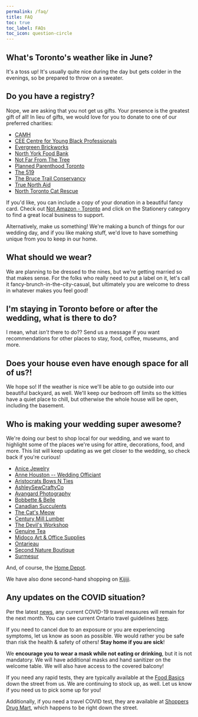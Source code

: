 ```yaml
---
permalink: /faq/
title: FAQ
toc: true
toc_label: FAQs
toc_icon: question-circle
---
```


## What's Toronto's weather like in June?

It's a toss up! It's usually quite nice during the day but gets colder in the evenings, so be prepared to throw on a sweater.

## Do you have a registry?

Nope, we are asking that you not get us gifts. Your presence is the greatest gift of all! In lieu of gifts, we would love for you to donate to one of our preferred charities:

- [CAMH](https://www.camh.ca/)
- [CEE Centre for Young Black Professionals](https://ceetoronto.org/)
- [Evergreen Brickworks](https://www.evergreen.ca/)
- [North York Food Bank](https://northyorkharvest.com/)
- [Not Far From The Tree](https://notfarfromthetree.org/)
- [Planned Parenthood Toronto](https://www.canadahelps.org/en/charities/planned-parenthood-toronto/)
- [The 519](https://www.the519.org/)
- [The Bruce Trail Conservancy](https://brucetrail.org/)
- [True North Aid](https://truenorthaid.ca/)
- [North Toronto Cat Rescue](https://www.northtorontocatrescue.com)

If you'd like, you can include a copy of your donation in a beautiful fancy card. Check out [Not Amazon - Toronto](https://not-amazon-to.pory.app/) and click on the Stationery category to find a great local business to support.

Alternatively, make us something! We're making a bunch of things for our wedding day, and if you like making stuff, we'd love to have something unique from you to keep in our home.

## What should we wear? 

We are planning to be dressed to the nines, but we're getting married so that makes sense. For the folks who really need to put a label on it, let's call it fancy-brunch-in-the-city-casual, but ultimately you are welcome to dress in whatever makes you feel good!

## I'm staying in Toronto before or after the wedding, what is there to do?

I mean, what *isn't* there to do?? Send us a message if you want recommendations for other places to stay, food, coffee, museums, and more. 

## Does your house even have enough space for all of us?!

We hope so! If the weather is nice we'll be able to go outside into our beautiful backyard, as well. We'll keep our bedroom off limits so the kitties have a quiet place to chill, but otherwise the whole house will be open, including the basement.

## Who is making your wedding super awesome?

We're doing our best to shop local for our wedding, and we want to highlight some of the places we're using for attire, decorations, food, and more. This list will keep updating as we get closer to the wedding, so check back if you're curious!

- [Anice Jewelry](https://www.anicejewellery.com)
- [Anne Houston -- Wedding Officiant](http://www.annehoustonofficiant.com/home.html)
- [Aristocrats Bows N Ties](https://www.aristocratsbowsnties.ca)
- [AshleySewCraftyCo](https://www.etsy.com/shop/AshleySewCraftyCo)
- [Avangard Photography](http://www.avangardphoto.com/blog/)
- [Bobbette & Belle](https://bobbetteandbelle.com/)
- [Canadian Succulents](https://www.canadiansucculents.net/)
- [The Cat's Meow](https://www.thecatsmeow.com/)
- [Century Mill Lumber](https://centurymill.com/)
- [The Devil's Workshop](https://www.thedevilsworkshop.ca/)
- [Genuine Tea](https://www.genuinetea.ca/)
- [Midoco Art & Office Supplies](https://midoco.ca/)
- [Ontarieau](https://ontarieau.ca/)
- [Second Nature Boutique](https://secondnaturebtq.com/)
- [Surmesur](https://www.surmesur.com/en-ca)

And, of course, the [Home Depot](https://www.youtube.com/watch?v=boI4D1FlIVs).

We have also done second-hand shopping on [Kijiji](https://www.kijiji.ca/).

## Any updates on the COVID situation?

Per the latest [news](https://www.cbc.ca/news/politics/border-pandemic-restrictions-1.6472271), any current COVID-19 travel measures will remain for the next month. You can see current Ontario travel guidelines [here](https://www.ontario.ca/page/travelling-during-covid-19).

If you need to cancel due to an exposure or you are experiencing symptoms, let us know as soon as possible. We would rather you be safe than risk the health & safety of others! **Stay home if you are sick**!

We **encourage you to wear a mask while not eating or drinking**, but it is not mandatory. We will have additional masks and hand sanitizer on the welcome table. We will also have access to the covered balcony!

If you need any rapid tests, they are typically available at the [Food Basics](https://goo.gl/maps/ErnZKj3gQbCxPo1Z9) down the street from us. We are continuing to stock up, as well. Let us know if you need us to pick some up for you!

Additionally, if you need a travel COVID test, they are available at [Shoppers Drug Mart](https://www.shoppersdrugmart.ca/en/health-and-pharmacy/covid-19/testing), which happens to be right down the street.
